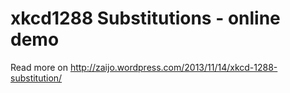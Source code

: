 xkcd1288 Substitutions - online demo
========

Read more on http://zaijo.wordpress.com/2013/11/14/xkcd-1288-substitution/
